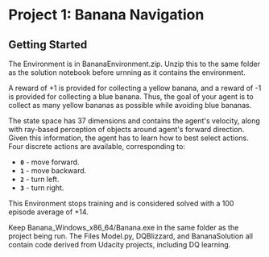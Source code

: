 # Project 1: Banana Navigation

## Getting Started

The Environment is in BananaEnvironment.zip. Unzip this to the same folder as the solution notebook before urnning as it contains the environment.

A reward of +1 is provided for collecting a yellow banana, and a reward of -1 is provided for collecting a blue banana.  Thus, the goal of your agent is to collect as many yellow bananas as possible while avoiding blue bananas.  

The state space has 37 dimensions and contains the agent's velocity, along with ray-based perception of objects around agent's forward direction.  Given this information, the agent has to learn how to best select actions.  Four discrete actions are available, corresponding to:
- **`0`** - move forward.
- **`1`** - move backward.
- **`2`** - turn left.
- **`3`** - turn right.

This Environment stops training and is considered solved with a 100 episode average of +14.

Keep Banana_Windows_x86_64/Banana.exe in the same folder as the project being run.
The Files Model.py, DQBlizzard, and BananaSolution all contain code derived from Udacity projects, including DQ learning.
